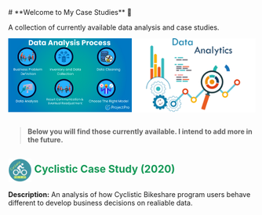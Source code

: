 <h1 style="display: none">My Case Studies</h1>
# **Welcome to My Case Studies** 👋

A collection of currently available data analysis and case studies.

<div style="display: flex; width: 50%;">
    <img src="images/Data_Analytics_Process.png" height="" style="vertical-align: middle;">
    <img src="images/Data_Analytics.png" height="" style="vertical-align: middle;">
</div>

<br>

> **Below you will find those currently available. I intend to add more in the future.**


<!-- ## [**Cyclistic Case Study 2020**](Cyclistic-Data-Analysis-2020) -->

## <a href="Cyclistic-Data-Analysis-2020" style="color: #159957; text-decoration: none;"><img src="Cyclistic-Data-Analysis-2020/images/logo/cyclist1.png" height="48px" style="vertical-align: middle"><strong> Cyclistic Case Study (2020)</strong></a>

**Description:** An analysis of how Cyclistic Bikeshare program users behave different to develop business decisions on realiable data. 



